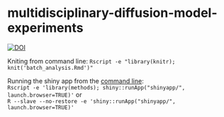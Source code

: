 multidisciplinary-diffusion-model-experiments
=============================================

[![DOI](https://zenodo.org/badge/11594/chendaniely/multidisciplinary-diffusion-model-experiments.svg)](http://dx.doi.org/10.5281/zenodo.17278)

Kniting from command line: `Rscript -e "library(knitr); knit('batch_analysis.Rmd')"`

Running the shiny app from the [command line](https://groups.google.com/forum/#!topic/shiny-discuss/Gx2P_dhzM38):  
`Rscript -e 'library(methods); shiny::runApp("shinyapp/", launch.browser=TRUE)'` or  
`R --slave --no-restore -e 'shiny::runApp("shinyapp/", launch.browser=TRUE)'`
